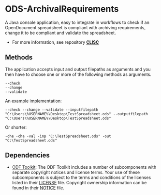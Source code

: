 # ODS-ArchivalRequirements
A Java console application, easy to integrate in workflows to check if an OpenDocument spreadsheet is compliant with archiving requirements, change it to be compliant and validate the spreadsheet.

* For more information, see repository **[CLISC](https://github.com/Asbjoedt/CLISC)**

## Methods
The application accepts input and output filepaths as arguments and you then have to choose one or more of the following methods as arguments.
```
--check
--change
--validate
```

An example implementation:

```
--check --change --validate --inputfilepath "C:\Users\%USERNAME%\Desktop\TestSpreadsheet.ods" --outputfilepath "C:\Users\%USERNAME%\Desktop\TestSpreadsheet.ods"
```
Or shorter:
```
-che -cha -val -inp "C:\TestSpreadsheet.ods" -out "C:\TestSpreadsheet.ods"
```

## Dependencies
* [ODF Toolkit](https://odftoolkit.org/): The ODF Toolkit includes a number of subcomponents with separate copyright notices and license terms. Your use of these subcomponents is subject to the terms and conditions of the licenses listed in their [LICENSE](https://github.com/tdf/odftoolkit/blob/master/LICENSE) file. Copyright ownership information can be found in their [NOTICE](https://github.com/tdf/odftoolkit/blob/master/NOTICE) file.


